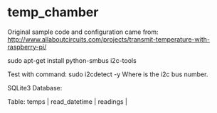 # temp_chamber

Original sample code and configuration came from:
http://www.allaboutcircuits.com/projects/transmit-temperature-with-raspberry-pi/

sudo apt-get install python-smbus i2c-tools

Test with command:
sudo i2cdetect -y <x>
Where <x> is the i2c bus number.

SQLite3 Database:

  Table: temps
  | read_datetime |  readings |

